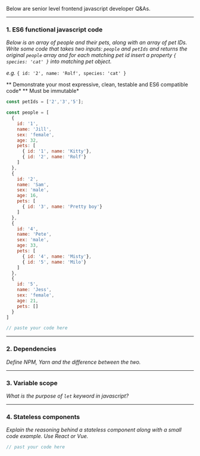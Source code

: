 Below are senior level frontend javascript developer Q&As.

-------------------------

### 1. ES6 functional javascript code

*Below is an array of people and their pets, along with an array of pet IDs. Write some code that takes two inputs: `people` and `petIds` and returns the original `people` array and for each matching pet id insert a property `{ species: 'cat' }` into matching pet object.*

*e.g.* `{ id: '2', name: 'Rolf', species: 'cat' }`

** Demonstrate your most expressive, clean, testable and ES6 compatible code*
** Must be immutable*

```javascript
const petIds = ['2','3','5'];

const people = [
  {
    id: '1',
    name: 'Jill',
    sex: 'female',
    age: 32,
    pets: [
      { id: '1', name: 'Kitty'},
      { id: '2', name: 'Rolf'}
    ]
  },
  {
    id: '2',
    name: 'Sam',
    sex: 'male',
    age: 16,
    pets: [
      { id: '3', name: 'Pretty boy'}
    ]
  },
  {
    id: '4',
    name: 'Pete',
    sex: 'male',
    age: 33,
    pets: [
      { id: '4', name: 'Misty'},
      { id: '5', name: 'Milo'}
    ]
  },
  {
    id: '5',
    name: 'Jess',
    sex: 'female',
    age: 21,
    pets: []
  }  
]
```

```javascript
// paste your code here
```

-------------------------

### 2. Dependencies

*Define NPM, Yarn and the difference between the two.*

-------------------------

### 3. Variable scope

*What is the purpose of `let` keyword in javascript?*

-------------------------

### 4. Stateless components

*Explain the reasoning behind a stateless component along with a small code example. Use React or Vue.*

```javascript
// past your code here
```
